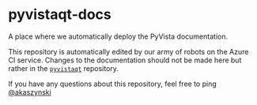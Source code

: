 # pyvistaqt-docs

A place where we automatically deploy the PyVista documentation.

This repository is automatically edited by our army of robots on the
Azure CI service. Changes to the documentation should not be made
here but rather in the [`pyvistaqt`](https://github.com/pyvista/pyvistaqt)
repository.

If you have any questions about this repository, feel free to ping
[@akaszynski](https://github.com/akaszynski)
